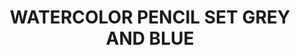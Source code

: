 ---
layout: product
title: "WATERCOLOR PENCIL SET GREY AND BLUE"
price: "750" 
desc: "Set drvenih bojica"
img_path: "/assets/img/AK10043.webp"
brand: "AK"
available: true
special_offer: false
new: false
soon: false
cat: "060000"
subcat: "060200"
subsubcat: "00"
sifra: "AK10043"
popular: false
spec: false
---